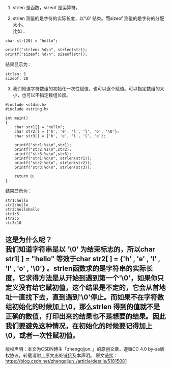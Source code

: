 ﻿1. strlen 是函数，sizeof 是运算符。      

2. strlen 测量的是字符的实际长度，以'\0' 结束。而sizeof 测量的是字符的分配大小。   
比如：    

```
char str[20] = "hello";
 
printf("strlen: %d\n", strlen(str));
printf("sizeof: %d\n", sizeof(str));

```
结果显示为：  

```
strlen: 5
sizeof: 20

```
3. 我们知道字符数组的初始化一次性赋值，也可以逐个赋值。可以指定数组的大小，也可以不指定数组长度。  

```
#include <stdio.h>
#include <string.h>
 
int main()
{
    char str1[] = "hello";
    char str2[] = {'h', 'e', 'l', 'l', 'o', '\0'};
    char str3[] = {'h', 'e', 'l', 'l', 'o'};
    
    printf("str1:%s\n",str1);
    printf("str2:%s\n",str2);
    printf("str3:%s\n",str3);
    printf("str1:%d\n", strlen(str1));
    printf("str2:%d\n", strlen(str2));
    printf("str3:%d\n", strlen(str3));
 
    return 0;
}

```
结果显示为：  

```
str1:hello
str2:hello
str3:hellohello
str1:5
str2:5
str3:10

```
这是为什么呢？  
我们知道字符串是以 '\0' 为结束标志的，所以char str1[ ] = "hello" 等效于char str2[ ] = {'h' , 'e' , 'l' , 'l' , 'o' , '\0'} 。strlen函数求的是字符串的实际长度，它求得方法是从开始到遇到第一个'\0'，如果你只定义没有给它赋初值，这个结果是不定的，它会从首地址一直找下去，直到遇到'\0'停止。而如果不在字符数组初始化的时候加上\0，那么strlen 得到的值就不是正确的数值，打印出来的结果也不是想要的结果。因此我们要避免这种情况，在初始化的时候要记得加上 \0，或者一次性赋初值。
--------------------- 
版权声明：本文为CSDN博主「zhengqijun_」的原创文章，遵循CC 4.0 by-sa版权协议，转载请附上原文出处链接及本声明。
原文链接：https://blog.csdn.net/zhengqijun_/article/details/51815081
